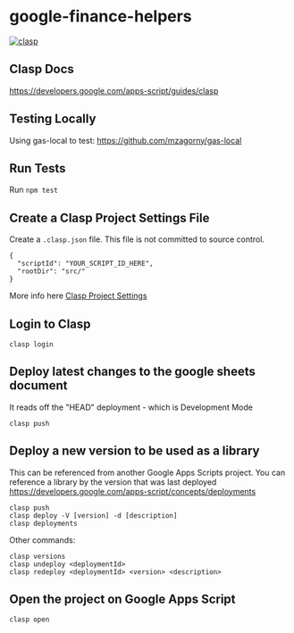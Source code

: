 # google-finance-helpers
[![clasp](https://img.shields.io/badge/built%20with-clasp-4285f4.svg)](https://github.com/google/clasp)

## Clasp Docs
https://developers.google.com/apps-script/guides/clasp

## Testing Locally
Using gas-local to test: https://github.com/mzagorny/gas-local


## Run Tests
Run `npm test`

## Create a Clasp Project Settings File
Create a `.clasp.json` file. This file is not committed to source control.

```
{
  "scriptId": "YOUR_SCRIPT_ID_HERE",
  "rootDir": "src/"
}
```

More info here [Clasp Project Settings](https://github.com/google/clasp#project-settings-file-claspjson)

## Login to Clasp
```
clasp login
```

## Deploy latest changes to the google sheets document  
It reads off the "HEAD" deployment - which is Development Mode  
```
clasp push
```

## Deploy a new version to be used as a library  
This can be referenced from another Google Apps Scripts project. You can reference a library by the version that was last deployed
https://developers.google.com/apps-script/concepts/deployments  
```
clasp push
clasp deploy -V [version] -d [description]
clasp deployments
```

Other commands:
```
clasp versions
clasp undeploy <deploymentId>
clasp redeploy <deploymentId> <version> <description>
```

## Open the project on Google Apps Script
```
clasp open
```
